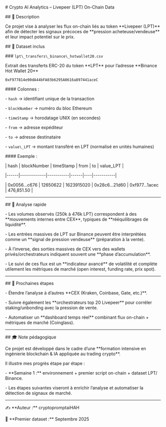 \# Crypto AI Analytics – Livepeer (LPT) On-Chain Data



\## 📌 Description

Ce projet vise à analyser les flux on-chain liés au token \*\*Livepeer (LPT)\*\* afin de détecter les signaux précoces de \*\*pression acheteuse/vendeuse\*\* et leur impact potentiel sur le prix.



\## 📂 Dataset inclus

\### `lpt\_transfers\_binance\_hotwallet20.csv`

Extrait des transferts ERC-20 du token \*\*LPT\*\* pour l’adresse \*\*Binance Hot Wallet 20\*\*  

`0xF977814e90dA44bFA03b6295A0616a897441aceC`



\#### Colonnes :

\- `hash` → identifiant unique de la transaction  

\- `blockNumber` → numéro du bloc Ethereum  

\- `timeStamp` → horodatage UNIX (en secondes)  

\- `from` → adresse expéditeur  

\- `to` → adresse destinataire  

\- `value\_LPT` → montant transféré en LPT (normalisé en unités humaines)



\#### Exemple :

| hash | blockNumber | timeStamp | from | to | value\_LPT |

|------|-------------|-----------|------|----|-----------|

| 0x0056...c676 | 12650622 | 1623915020 | 0x28c6...21d60 | 0xf977...1acec | 476,851.50 |



---



\## 🔎 Analyse rapide

\- Les volumes observés (250k à 476k LPT) correspondent à des \*\*mouvements internes entre CEX\*\*, typiques de \*\*rééquilibrages de liquidité\*\*.  

\- Les entrées massives de LPT sur Binance peuvent être interprétées comme un \*\*signal de pression vendeuse\*\* (préparation à la vente).  

\- À l’inverse, des sorties massives de CEX vers des wallets privés/orchestrateurs indiquent souvent une \*\*phase d’accumulation\*\*.  

\- Le suivi de ces flux est un \*\*indicateur avancé\*\* de volatilité et complète utilement les métriques de marché (open interest, funding rate, prix spot).



---



\## 🚀 Prochaines étapes

\- Étendre l’analyse à d’autres \*\*CEX (Kraken, Coinbase, Gate, etc.)\*\*.  

\- Suivre également les \*\*orchestrateurs top 20 Livepeer\*\* pour corréler staking/unbonding avec la pression de vente.  

\- Automatiser un \*\*dashboard temps réel\*\* combinant flux on-chain + métriques de marché (Coinglass).



---



\## 🎓 Note pédagogique

Ce projet est développé dans le cadre d’une \*\*formation intensive en ingénierie blockchain \& IA appliquée au trading crypto\*\*.  

Il illustre mes progrès étape par étape :  

\- \*\*Semaine 1 :\*\* environnement + premier script on-chain + dataset LPT/ Binance.  

\- Les étapes suivantes viseront à enrichir l’analyse et automatiser la détection de signaux de marché.  



---



✍️ \*\*Auteur :\*\* cryptopromptaiHAH  

📅 \*\*Premier dataset :\*\* Septembre 2025



